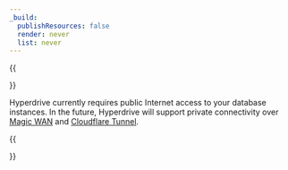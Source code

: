 ```yaml
---
_build:
  publishResources: false
  render: never
  list: never
---
```


{{<Aside type="note">}}

Hyperdrive currently requires public Internet access to your database instances. In the future, Hyperdrive will support private connectivity over [Magic WAN](/magic-wan/) and [Cloudflare Tunnel](/cloudflare-one/connections/connect-networks/).

{{</Aside>}}

